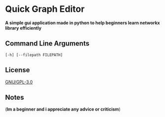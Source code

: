 <!--
#    <one line to give the program's name and a brief idea of what it does.>
#    Copyright (C) <year>  <name of author>
#
#    This program is free software: you can redistribute it and/or modify
#    it under the terms of the GNU General Public License as published by
#    the Free Software Foundation, either version 3 of the License, or
#    (at your option) any later version.
#
#    This program is distributed in the hope that it will be useful,
#    but WITHOUT ANY WARRANTY; without even the implied warranty of
#    MERCHANTABILITY or FITNESS FOR A PARTICULAR PURPOSE.  See the
#    GNU General Public License for more details.
#
#    You should have received a copy of the GNU General Public License
#    along with this program.  If not, see <https://www.gnu.org/licenses/>.
-->

# Quick Graph Editor
__A simple gui application made in python to help beginners learn networkx library efficiently__

## Command Line Arguments
`[-h] [--filepath FILEPATH]`

## License
[GNU/GPL-3.0](https://choosealicense.com/licenses/gpl-3.0/)

## Notes
(__Im a beginner and i appreciate any advice or criticism__)